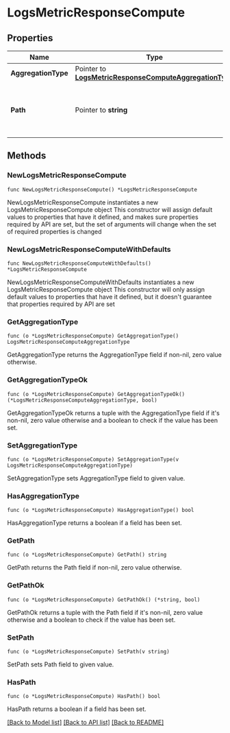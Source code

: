 # LogsMetricResponseCompute

## Properties

Name | Type | Description | Notes
------------ | ------------- | ------------- | -------------
**AggregationType** | Pointer to [**LogsMetricResponseComputeAggregationType**](LogsMetricResponseComputeAggregationType.md) |  | [optional] 
**Path** | Pointer to **string** | The path to the value the log-based metric will aggregate on (only used if the aggregation type is a \&quot;distribution\&quot;). | [optional] 

## Methods

### NewLogsMetricResponseCompute

`func NewLogsMetricResponseCompute() *LogsMetricResponseCompute`

NewLogsMetricResponseCompute instantiates a new LogsMetricResponseCompute object
This constructor will assign default values to properties that have it defined,
and makes sure properties required by API are set, but the set of arguments
will change when the set of required properties is changed

### NewLogsMetricResponseComputeWithDefaults

`func NewLogsMetricResponseComputeWithDefaults() *LogsMetricResponseCompute`

NewLogsMetricResponseComputeWithDefaults instantiates a new LogsMetricResponseCompute object
This constructor will only assign default values to properties that have it defined,
but it doesn't guarantee that properties required by API are set

### GetAggregationType

`func (o *LogsMetricResponseCompute) GetAggregationType() LogsMetricResponseComputeAggregationType`

GetAggregationType returns the AggregationType field if non-nil, zero value otherwise.

### GetAggregationTypeOk

`func (o *LogsMetricResponseCompute) GetAggregationTypeOk() (*LogsMetricResponseComputeAggregationType, bool)`

GetAggregationTypeOk returns a tuple with the AggregationType field if it's non-nil, zero value otherwise
and a boolean to check if the value has been set.

### SetAggregationType

`func (o *LogsMetricResponseCompute) SetAggregationType(v LogsMetricResponseComputeAggregationType)`

SetAggregationType sets AggregationType field to given value.

### HasAggregationType

`func (o *LogsMetricResponseCompute) HasAggregationType() bool`

HasAggregationType returns a boolean if a field has been set.

### GetPath

`func (o *LogsMetricResponseCompute) GetPath() string`

GetPath returns the Path field if non-nil, zero value otherwise.

### GetPathOk

`func (o *LogsMetricResponseCompute) GetPathOk() (*string, bool)`

GetPathOk returns a tuple with the Path field if it's non-nil, zero value otherwise
and a boolean to check if the value has been set.

### SetPath

`func (o *LogsMetricResponseCompute) SetPath(v string)`

SetPath sets Path field to given value.

### HasPath

`func (o *LogsMetricResponseCompute) HasPath() bool`

HasPath returns a boolean if a field has been set.


[[Back to Model list]](../README.md#documentation-for-models) [[Back to API list]](../README.md#documentation-for-api-endpoints) [[Back to README]](../README.md)


